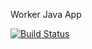 Worker Java App

[![Build Status](http://34.130.155.107:8080/buildStatus/icon?job=instavote%2Fworker-test)](http://34.130.155.107:8080/job/instavote/job/worker-test/)
